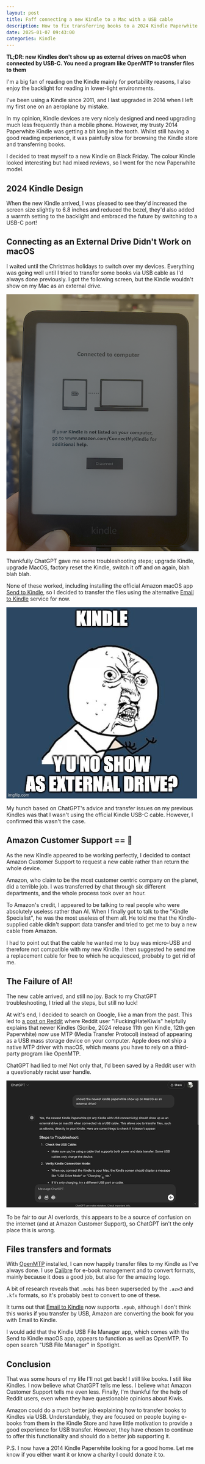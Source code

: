 ```yaml
---
layout: post
title: Faff connecting a new Kindle to a Mac with a USB cable
description: How to fix transferring books to a 2024 Kindle Paperwhite on macOS with USB-C
date: 2025-01-07 09:43:00
categories: Kindle
---
```

**TL;DR: new Kindles don't show up as external drives on macOS when connected by USB-C. You need a program like OpenMTP to transfer files to them**

I'm a big fan of reading on the Kindle mainly for portability reasons, I also enjoy the backlight for reading in lower-light environments.

I've been using a Kindle since 2011, and I last upgraded in 2014 when I left my first one on an aeroplane by mistake.

In my opinion, Kindle devices are very nicely designed and need upgrading much less frequently than a mobile phone. However, my trusty 2014 Paperwhite Kindle was getting a bit long in the tooth. Whilst still having a good reading experience, it was painfully slow for browsing the Kindle store and transferring books.

I decided to treat myself to a new Kindle on Black Friday. The colour Kindle looked interesting but had mixed reviews, so I went for the new Paperwhite model.

## 2024 Kindle Design

When the new Kindle arrived, I was pleased to see they'd increased the screen size slightly to 6.8 inches and reduced the bezel, they'd also added a warmth setting to the backlight and embraced the future by switching to a USB-C port!

## Connecting as an External Drive Didn't Work on macOS

I waited until the Christmas holidays to switch over my devices. Everything was going well until I tried to transfer some books via USB cable as I'd always done previously. I got the following screen, but the Kindle wouldn't show on my Mac as an external drive.

![Photo of kindle file transfer screen](/assets/images/posts/kindle-file-transfer.png)

Thankfully ChatGPT gave me some troubleshooting steps; upgrade Kindle, upgrade MacOS, factory reset the Kindle, switch it off and on again, blah blah blah. 

None of these worked, including installing the official Amazon macOS app [Send to Kindle](https://www.amazon.com/sendtokindle/mac), so I decided to transfer the files using the alternative [Email to Kindle](https://www.amazon.com/sendtokindle/email) service for now.

![Kindle Y U No show as External Drive meme](/assets/images/posts/kindle_y_u_no.jpg)

My hunch based on ChatGPT's advice and transfer issues on my previous Kindles was that I wasn't using the official Kindle USB-C cable. However, I confirmed this wasn't the case.

## Amazon Customer Support == 💩

As the new Kindle appeared to be working perfectly, I decided to contact Amazon Customer Support to request a new cable rather than return the whole device.

Amazon, who claim to be the most customer centric company on the planet, did a terrible job. I was transferred by chat through six different departments, and the whole process took over an hour.

To Amazon's credit, I appeared to be talking to real people who were absolutely useless rather than AI. When I finally got to talk to the "Kindle Specialist", he was the most useless of them all. He told me that the Kindle-supplied cable didn't support data transfer and tried to get me to buy a new cable from Amazon. 

I had to point out that the cable he wanted me to buy was micro-USB and therefore not compatible with my new Kindle. I then suggested he send me a replacement cable for free to which he acquiesced, probably to get rid of me.

## The Failure of AI!

The new cable arrived, and still no joy. Back to my ChatGPT troubleshooting, I tried all the steps, but still no luck!

At wit's end, I decided to search on Google, like a man from the past. This led to [a post on Reddit](https://www.reddit.com/r/kindle/comments/1gb23jq/new_kindle_ereaders_no_longer_appear_on_computers/#:~:text=iFuckingHateKiwis,%E2%80%A2%202mo%20ago%20%E2%80%A2) where Reddit user "iFuckingHateKiwis" helpfully explains that newer Kindles (Scribe, 2024 release 11th gen Kindle, 12th gen Paperwhite) now use MTP (Media Transfer Protocol) instead of appearing as a USB mass storage device on your computer. Apple does not ship a native MTP driver with macOS, which means you have to rely on a third-party program like OpenMTP.

ChatGPT had lied to me! Not only that, I'd been saved by a Reddit user with a questionably racist user handle.

![Photo of ChatGPT lying to my face](/assets/images/posts/chatgpt-lying.png)


To be fair to our AI overlords, this appears to be a source of confusion on the internet (and at Amazon Customer Support), so ChatGPT isn't the only place this is wrong.
## Files transfers and formats
With [OpenMTP](https://openmtp.ganeshrvel.com/) installed, I can now happily transfer files to my Kindle as I've always done. I use [Calibre](https://calibre-ebook.com/) for e-book management and to convert formats, mainly because it does a good job, but also for the amazing logo.

A bit of research reveals that `.mobi` has been superseded by the `.azw3` and `.kfx` formats, so it's probably best to convert to one of these.

It turns out that [Email to Kindle](https://www.amazon.com/sendtokindle/email) now supports `.epub`, although I don't think this works if you transfer by USB, Amazon are converting the book for you with Email to Kindle.

I would add that the Kindle USB File Manager app, which comes with the Send to Kindle macOS app, appears to function as well as OpenMTP. To open search "USB File Manager" in Spotlight.

## Conclusion

That was some hours of my life I'll not get back! I still like books. I still like Kindles. I now believe what ChatGPT tells me less. I believe what Amazon Customer Support tells me even less. Finally, I'm thankful for the help of Reddit users, even when they have questionable opinions about Kiwis.

Amazon could do a much better job explaining how to transfer books to Kindles via USB. Understandably, they are focused on people buying e-books from them in the Kindle Store and have little motivation to provide a good experience for USB transfer. However, they have chosen to continue to offer this functionality and should do a better job supporting it.

P.S. I now have a 2014 Kindle Paperwhite looking for a good home. Let me know if you either want it or know a charity I could donate it to.